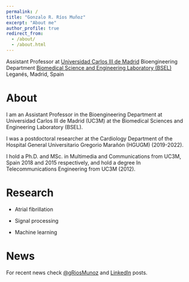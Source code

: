 ```yaml
---
permalink: /
title: "Gonzalo R. Ríos Muñoz"
excerpt: "About me"
author_profile: true
redirect_from: 
  - /about/
  - /about.html
---
```


Assistant Professor at [Universidad Carlos III de Madrid](https://www.uc3m.es/)
Bioengineering Department
[Biomedical Science and Engineering Laboratory (BSEL)](https://bsel.uc3m.es/)
Leganés, Madrid, Spain

About
======
I am an Assistant Professor in the Bioengineering Department at Universidad Carlos III de Madrid (UC3M) at the Biomedical Sciences and Engineering Laboratory (BSEL). 

I was a postdoctoral researcher at the Cardiology Department of the Hospital General Universitario Gregorio Marañón (HGUGM) (2019-2022). 

I hold a Ph.D. and MSc. in Multimedia and Communications from UC3M, Spain 2018 and 2015 respectively, and hold a degree In Telecommunications Engineering from UC3M (2012).

Research
======
* Atrial fibrillation

* Signal processing

* Machine learning

News
======
For recent news check [@gRiosMunoz](https://x.com/griosmunoz) and [LinkedIn](https:/es.linkedin.com/in/gonzalorios/) posts.
